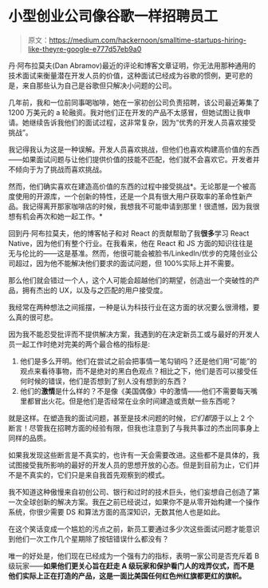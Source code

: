 # 小型创业公司像谷歌一样招聘员工

> 原文：<https://medium.com/hackernoon/smalltime-startups-hiring-like-theyre-google-e777d57eb9a0>

丹·阿布拉莫夫(Dan Abramov)最近的评论和博客文章证明，你无法用那种通用的技术面试来衡量潜在开发人员的价值，这种面试已经成为谷歌的惯例，更可悲的是，来自那些认为自己是谷歌但只解决小问题的公司。

几年前，我和一位前同事喝咖啡，她在一家初创公司负责招聘，该公司最近筹集了 1200 万美元的 a 轮融资。我对他们正在开发的产品不太感冒，但她试图让我申请。她继续告诉我他们的面试过程，这非常复杂，因为“优秀的开发人员喜欢接受挑战”。

我记得我认为这是一种误解。开发人员喜欢挑战，但他们也喜欢构建高价值的东西——如果面试问题与让他们提供价值的技能不匹配，他们就不会喜欢它。开发者并不倾向于为了挑战而喜欢挑战。

然而，他们确实喜欢在建造高价值的东西的过程中接受挑战*。无论那是一个被高度使用的开源库，一个创新的特性，还是一个具有很大用户获取率的革命性新产品。我记得离开那家咖啡店的时候，我想我不可能申请到那里！很遗憾，因为我很想有机会再次和她一起工作。*

回到丹·阿布拉莫夫，他的博客帖子和对 React 的贡献帮助了我**很多**学习 React Native，因为他们有整个行业。在我看来，他在 React 和 JS 方面的知识往往是无与伦比的——这是基准。然而，他很可能会被脸书/LinkedIn/优步的克隆创业公司超过，因为他不能解决他们要求的面试问题，但 100%实际上并不需要。

那么他们就会错过一个人，这个人可能会超越他们的期望，创造出一个突破性的产品，拥有杰出的 UX，以及与之匹配的用户接受度。

我经常在两种想法之间摇摆，一种是认为科技行业在这方面的状况要么很滑稽，要么真的很可悲。

因为我不能忍受批评而不提供解决方案，我遇到的在决定新员工或与最好的开发人员一起工作时绝对完美的两个最合格的指标是:

1.  他们是多么开明。他们在尝试之前会把事情一笔勾销吗？还是他们用“可能”的观点来看待事物，而不是绝对的黑白色观点？相比之下，他们是否可以接受任何时候的错误，他们是否想到了别人没有想到的东西？
2.  他们的**激情**是什么样的？不是像《美国偶像》中的激情——他们不需要每天嘴里都冒出火花。但是他们是否经常在业余时间建造或贡献一些东西呢？

就是这样。在塑造我的面试问题，甚至是技术问题的时候，*它们都*源于以上 2 个断言！尽管我在招聘方面的经验有限，但我也注意到了与我共事过的杰出同事身上同样的品质。

如果我发现这些断言是不真实的，也许有一天会需要改进。这些都不是具体的，我试图接受我所影响的最好的开发人员的思想开放的心态。但是到目前为止，它们并不是不真实的，它们只是来自我首先观察到的模式。

我不知道这种傲慢来自初创公司、银行和过时的技术巨头，他们妄想自己创造了第一次全球创新的解决方案。我[在](https://hackernoon.com/are-you-looking-for-the-best-programmers-or-the-best-purists-49901cb92977)之前已经说过，如果你不是从零开始构建一个操作系统，你很少需要 DS 和算法方面的高深知识，无数其他人也是如此。

在这个笑话变成一个尴尬的污点之前，新员工要通过多少次这些面试问题才能意识到他们一次工作几个星期除了按钮错误什么都没有？

唯一的好处是，他们现在已经成为一个强有力的指标，表明一家公司是否充斥着 B 级玩家——**如果他们更关心旨在赶走 A 级玩家和保护看门人的戏弄仪式，而不是他们实际上正在打造的产品，这是一面比美国任何红色州红旗都更红的旗帜。**